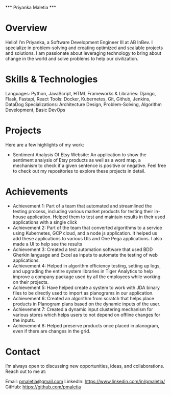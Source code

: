 *** Priyanka Maletia ***

# Overview
Hello! I’m Priyanka, a Software Development Engineer III at AB InBev. I specialize in problem-solving and creating optimized and scalable projects and solutions. I am passionate about leveraging technology to bring about change in the world and solve problems to help our civilization.

# Skills & Technologies
Languages: Python, JavaScript, HTML
Frameworks & Libraries: Django, Flask, Fastapi, React
Tools: Docker, Kubernetes, Git, Github, Jenkins, DataDog
Specializations: Architecture Design, Problem-Solving, Algorithm Development, Basic DevOps

# Projects
Here are a few highlights of my work:

- Sentiment Analysis Of Etsy Website: An application to show the sentiment analysis of Etsy products as well as a word map, a mechanism to check if a given sentence is positive or negative.
Feel free to check out my repositories to explore these projects in detail.

# Achievements
- Achievement 1: Part of a team that automated and streamlined the testing process, including various market products for testing their in-house application. Helped them to test and maintain results in their used applications with a single click
- Achievement 2: Part of the team that converted algorithms to a service using Kubernetes, GCP cloud, and a node js application. It helped us add these applications to various UIs and One Pega applications. I also made a UI to help see the results
- Achievement 3: Created a test automation software that used BDD Gherkin language and Excel as inputs to automate the testing of web applications.
- Achievement 4: Helped in algorithm efficiency testing, setting up logs, and upgrading the entire system libraries in Tiger Analytics to help improve a company package used by all the employees while working on their projects.
- Achievement 5: Have helped create a system to work with JDA binary files to be directly used to import as planograms in our application.
- Achievement 6: Created an algorithm from scratch that helps place products in Planogram plans based on the dynamic inputs of the user.
- Achievement 7: Created a dynamic input clustering mechanism for various stores which helps users to not depend on offline changes for the inputs.
- Achievement 8: Helped preserve products once placed in planogram, even if there are changes in the grid.

# Contact
I’m always open to discussing new opportunities, ideas, and collaborations. Reach out to me at:

Email: pmaletia@gmail.com
LinkedIn: https://www.linkedin.com/in/pmaletia/
GitHub: https://github.com/pmaletia

